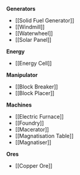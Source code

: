 **Generators**

- [[Solid Fuel Generator]]
- [[Windmill]]
- [[Waterwheel]]
- [[Solar Panel]]

**Energy**

- [[Energy Cell]]

**Manipulator**

- [[Block Breaker]]
- [[Block Placer]]

**Machines**

- [[Electric Furnace]]
- [[Foundry]]
- [[Macerator]]
- [[Magnatisation Table]]
- [[Magnatiser]]

**Ores**

- [[Copper Ore]]
